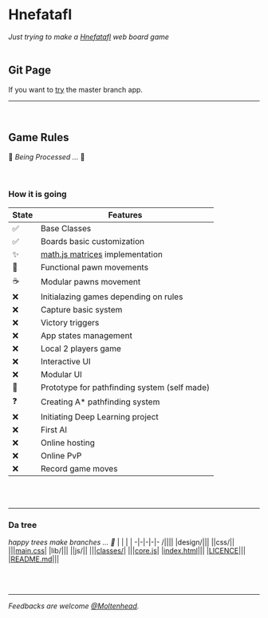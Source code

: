 # Hnefatafl
*Just trying to make a [Hnefatafl](https://en.wikipedia.org/wiki/Tafl_games) web board game*
<br/><br/>

## Git Page
If you want to [try](https://moltenhead.github.io/Hnefatafl) the master branch app.
<hr/>
<br/>

## Game Rules
:construction:  *Being Processed ...*  :construction:
<br/><br/><br/>

### How it is going
State | Features
------|---------
:white_check_mark:| Base Classes
:white_check_mark:| Boards basic customization
:sparkles:| [math.js matrices](http://mathjs.org/docs/datatypes/matrices.html) implementation
:construction:| Functional pawn movements
:coffee:| Modular pawns movement
:x:| Initialazing games depending on rules
:x:| Capture basic system
:x:| Victory triggers
:x:| App states management
:x:| Local 2 players game
:x:| Interactive UI
:x:| Modular UI
:construction:| Prototype for pathfinding system (self made)
:question:| Creating A* pathfinding system
:x:| Initiating Deep Learning project
:x:| First AI
:x:| Online hosting
:x:| Online PvP
:x:| Record game moves

<br/><br/>
<hr/>

### Da tree
*happy trees make branches ... :seedling:*
 | | | | 
-|-|-|-|-
/||||
|design/|||
||css/||
|||[main.css](https://github.com/Moltenhead/Hnefatafl/tree/master/design/css/main.css)|
|lib/|||
||js/||
|||[classes/](https://github.com/Moltenhead/Hnefatafl/tree/master/lib/js/classes)|
|||[core.js](https://github.com/Moltenhead/Hnefatafl/tree/master/lib/js/core.js)|
|[index.html](https://github.com/Moltenhead/Hnefatafl/tree/master/index.html)|||
|[LICENCE](https://github.com/Moltenhead/Hnefatafl/tree/master/LICENCE)|||
|[README.md](https://github.com/Moltenhead/Hnefatafl/tree/master/README.md)|||

<br/><br/>
<hr/>

*Feedbacks are welcome [@Moltenhead](https://github.com/Moltenhead).*

